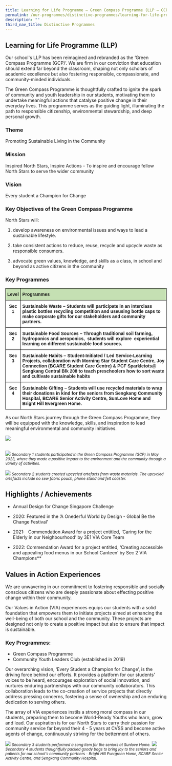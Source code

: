 ```yaml
---
title: Learning for Life Programme – Green Compass Programme (LLP – GCP)
permalink: /our-programmes/distinctive-programmes/learning-for-life-programme-llp/
description: ""
third_nav_title: Distinctive Programmes
---
```

## Learning for Life Programme (LLP)&nbsp;

Our school's LLP has been reimagined and rebranded as the ‘Green Compass Programme (GCP)’. We are firm in our conviction that education should extend far beyond the classroom, shaping not only scholars of academic excellence but also fostering responsible, compassionate, and community-minded individuals.&nbsp;

The Green Compass Programme is thoughtfully crafted to ignite the spark of community and youth leadership in our students, motivating them to undertake meaningful actions that catalyse positive change in their everyday lives. This programme serves as the guiding light, illuminating the path to responsible citizenship, environmental stewardship, and deep personal growth.

### Theme&nbsp;

Promoting Sustainable Living in the Community&nbsp;&nbsp;

### Mission

Inspired North Stars, Inspire Actions - To inspire and encourage fellow North Stars to serve the wider community&nbsp;

  
### Vision&nbsp;

Every student a Champion for Change&nbsp;

  

### Key Objectives of the Green Compass Programme

North Stars will:&nbsp;&nbsp;

1.  develop awareness on environmental issues and ways to lead a sustainable lifestyle.&nbsp;&nbsp;
    

2.  take consistent actions to reduce, reuse, recycle and upcycle waste as responsible consumers.&nbsp;&nbsp;&nbsp;
    

3.  advocate green values, knowledge, and skills as a class, in school and beyond as active citizens in the community&nbsp;
    

### Key Programmes

<style type="text/css">
.tg  {border-collapse:collapse;border-spacing:0;}
.tg td{border-color:black;border-style:solid;border-width:1px;font-family:Arial, sans-serif;font-size:14px;
  overflow:hidden;padding:10px 5px;word-break:normal;}
.tg th{border-color:black;border-style:solid;border-width:1px;font-family:Arial, sans-serif;font-size:14px;
  font-weight:normal;overflow:hidden;padding:10px 5px;word-break:normal;}
.tg .tg-dgl5{background-color:#FFF;font-weight:bold;text-align:left;vertical-align:top}
.tg .tg-9hzb{background-color:#FFF;font-weight:bold;text-align:center;vertical-align:top}
	.tg .tg-s7g5{background-color:#C5E0B3;font-weight:bold;text-align:left;vertical-align:top}
</style>
<table class="tg">
<thead>
  <tr>
    <th class="tg-s7g5">Level</th>
    <th class="tg-s7g5">Programmes</th>

  </tr>
</thead>
<tbody>
  <tr>
    <td class="tg-9hzb">Sec 1</td>
		<td class="tg-dgl5">Sustainable Waste – Students will participate in an interclass plastic bottles recycling competition and useusing bottle caps to make corporate gifts for our stakeholders and community partners.  </td>
	</tr>
	<tr>
    <td class="tg-9hzb">Sec 2</td>
		<td class="tg-dgl5">Sustainable Food Sources – Through traditional soil farming, hydroponics and aeroponics,&nbsp; students will explore&nbsp; experiential learning on different sustainable food sources.  </td>
	</tr>
	<tr>
    <td class="tg-9hzb">Sec 3</td>
		<td class="tg-dgl5">Sustainable Habits – Student-Initiated / Led Service-Learning Projects, collaboration with Morning Star Student Care Centre, Joy Connection (BCARE Student Care Centre) &amp; PCF Sparkletots@ Sengkang Central Blk 208 to teach preschoolers how to sort waste and cultivate sustainable habits  </td>
	</tr>
	<tr>
    <td class="tg-9hzb">Sec 4</td>
		<td class="tg-dgl5">Sustainable Gifting – Students will use recycled materials to wrap their donations in kind for the seniors from Sengkang Community Hospital, BCARE Senior Activity Centre, SunLove Home and Bright Hill Evergreen Home. </td>
	</tr>

</tbody>
</table>

As our North Stars journey through the Green Compass Programme, they will be equipped with the knowledge, skills, and inspiration to lead meaningful environmental and community initiatives. 

![](/images/LLP%20GCP/llp%20gcp%2001.jpg)
<br><br>

![](/images/LLP%20GCP/llp%20gcp%2002.jpg)
<small><i>Secondary 1 students participated in the Green Compass Programme (GCP) in May 2023, where they made a positive impact to the environment and the community through a variety of activities.</i></small><br>

![](/images/LLP%20GCP/llp%20gcp%2003.jpg)
<small><i>Secondary 2 students created upcycled artefacts from waste materials. The upcycled artefacts include no sew fabric pouch, phone stand and felt coaster.</i></small>



## Highlights / Achievements&nbsp;

*   Annual Design for Change Singapore Challenge&nbsp;
    

*   2020: Featured in the ‘A Onederful World by Design - Global Be the Change Festival’&nbsp;
    
*   2021: &nbsp; Commendation Award for a project entitled, ‘Caring for the Elderly in our Neighbourhood’ by 3E1 VIA Core Team&nbsp;
    
*   2022: Commendation Award for a project entitled, ‘Creating accessible and appealing food menus in our School Canteen’ by Sec 2 VIA Champions**



## Values in Action Experiences&nbsp;

We are unwavering in our commitment to fostering responsible and socially conscious citizens who are deeply passionate about effecting positive change within their community.&nbsp;

Our Values in Action (VIA) experiences equips our students with a solid foundation that empowers them to initiate projects aimed at enhancing the well-being of both our school and the community. These projects are designed not only to create a positive impact but also to ensure that impact is sustainable.

### Key Programmes: 
* Green Compass Programme  
* Community Youth Leaders Club (established in 2019) 
 
Our overarching vision, ‘Every Student a Champion for Change’, is the driving force behind our efforts. It provides a platform for our students' voices to be heard, encourages exploration of social innovation, and nurtures enduring partnerships with our community collaborators. This collaboration leads to the co-creation of service projects that directly address pressing concerns, fostering a sense of ownership and an enduring dedication to serving others. 


The array of VIA experiences instils a strong moral compass in our students, preparing them to become World-Ready Youths who learn, grow and lead. Our aspiration is for our North Stars to carry their passion for community service far beyond their 4 - 5 years at CVSS and become active agents of change, continuously striving for the betterment of others.

![](/images/LLP%20GCP/llp%20gcp%2004.jpg)
<small><i>Secondary 3 students performed a song item for the seniors at Sunlove Home.</i></small>
![](/images/LLP%20GCP/llp%20gcp%2005.jpg)
<small><i>Secondary 4 students thoughtfully packed goody bags to bring joy to the seniors and patients for our school's community partners - Bright Hill Evergreen Home, BCARE Senior Activity Centre, and Sengkang Community Hospital. </i></small>